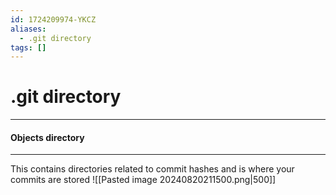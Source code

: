 ```yaml
---
id: 1724209974-YKCZ
aliases:
  - .git directory
tags: []
---
```


# .git directory




---
#### Objects directory
---

This contains directories related to commit hashes and is where your commits are stored 
![[Pasted image 20240820211500.png|500]]

